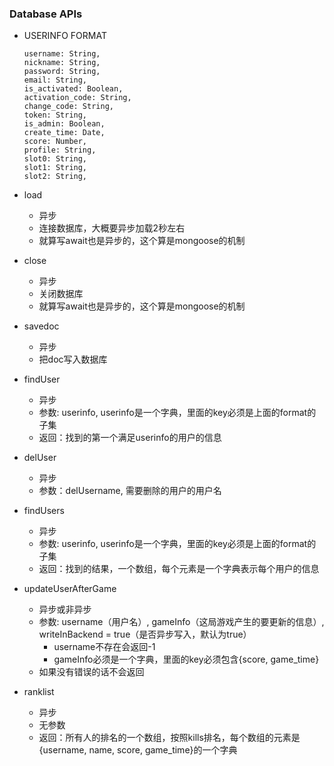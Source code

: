 ### Database APIs

- USERINFO FORMAT

  ```
  username: String,
  nickname: String,
  password: String,
  email: String,
  is_activated: Boolean,
  activation_code: String,
  change_code: String,
  token: String,
  is_admin: Boolean,
  create_time: Date,
  score: Number,
  profile: String,
  slot0: String,
  slot1: String,
  slot2: String,
  ```

- load

  - 异步
  - 连接数据库，大概要异步加载2秒左右
  - 就算写await也是异步的，这个算是mongoose的机制

- close

  - 异步
  - 关闭数据库
  - 就算写await也是异步的，这个算是mongoose的机制

- savedoc

  - 异步
  - 把doc写入数据库

- findUser

  - 异步
  - 参数: userinfo, userinfo是一个字典，里面的key必须是上面的format的子集
  - 返回：找到的第一个满足userinfo的用户的信息

- delUser

  - 异步
  - 参数：delUsername, 需要删除的用户的用户名

- findUsers

  - 异步
  - 参数: userinfo, userinfo是一个字典，里面的key必须是上面的format的子集
  - 返回：找到的结果，一个数组，每个元素是一个字典表示每个用户的信息

- updateUserAfterGame

  - 异步或非异步
  - 参数: username（用户名）, gameInfo（这局游戏产生的要更新的信息）, writeInBackend = true（是否异步写入，默认为true）
    - username不存在会返回-1
    - gameInfo必须是一个字典，里面的key必须包含{score, game_time}
  - 如果没有错误的话不会返回

- ranklist

  - 异步
  - 无参数
  - 返回：所有人的排名的一个数组，按照kills排名，每个数组的元素是{username, name, score, game_time}的一个字典